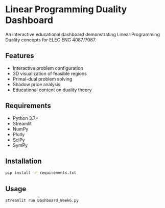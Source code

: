 # Linear Programming Duality Dashboard

An interactive educational dashboard demonstrating Linear Programming Duality concepts for ELEC ENG 4087/7087.

## Features
- Interactive problem configuration
- 3D visualization of feasible regions
- Primal-dual problem solving
- Shadow price analysis
- Educational content on duality theory

## Requirements
- Python 3.7+
- Streamlit
- NumPy
- Plotly
- SciPy
- SymPy

## Installation
```bash
pip install -r requirements.txt
```

## Usage
```bash
streamlit run Dashboard_Week6.py
```
